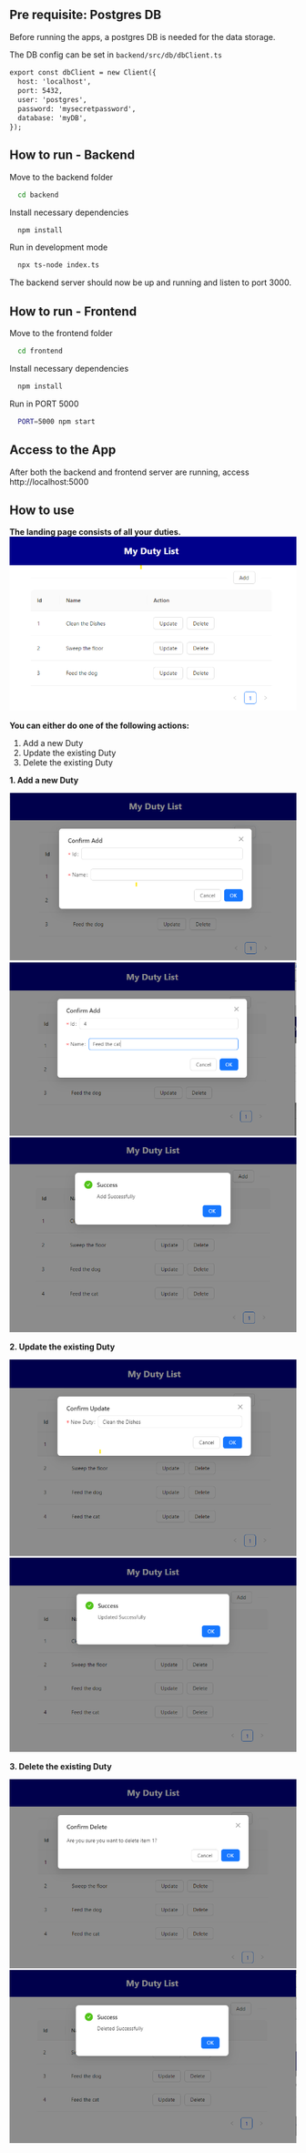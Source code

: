 ## Pre requisite: Postgres DB

Before running the apps, a postgres DB is needed for the data storage. 

The DB config can be set in `backend/src/db/dbClient.ts`


```
export const dbClient = new Client({
  host: 'localhost',
  port: 5432,
  user: 'postgres',
  password: 'mysecretpassword',
  database: 'myDB',
});
```

## How to run - Backend


Move to the backend folder
```bash
  cd backend
```

Install necessary dependencies
```bash
  npm install
```

Run in development mode
```bash
  npx ts-node index.ts
```

The backend server should now be up and running and listen to port 3000.

## How to run - Frontend
Move to the frontend folder
```bash
  cd frontend
```

Install necessary dependencies
```bash
  npm install
```


Run in PORT 5000
```bash
  PORT=5000 npm start
```


## Access to the App
After both the backend and frontend server are running, access http://localhost:5000 


## How to use

**The landing page consists of all your duties.**
![duty list page](screencap/duty_list.png)

**You can either do one of the following actions:**

1. Add a new Duty
2. Update the existing Duty
3. Delete the existing Duty

**1. Add a new Duty**

![duty list page](screencap/add_duty_dialog.png)
![duty list page](screencap/add_duty_dialog_typed.png)
![duty list page](screencap/add_duty_success.png)

**2. Update the existing Duty**

![duty list page](screencap/update_duty_dialog.png)
![duty list page](screencap/update_duty_success.png)

**3. Delete the existing Duty**

![duty list page](screencap/delete_duty_dialog.png)
![duty list page](screencap/delete_duty_success.png)


